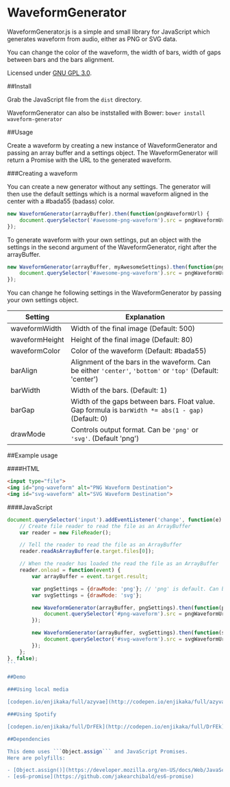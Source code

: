 WaveformGenerator
=================

WaveformGenerator.js is a simple and small library for JavaScript which generates waveform from audio, either as PNG or SVG data.

You can change the color of the waveform, the width of bars, width of gaps between bars and the bars alignment.

Licensed under [GNU GPL 3.0](https://tldrlegal.com/license/gnu-general-public-license-v3-(gpl-3)).

##Install

Grab the JavaScript file from the ```dist``` directory.

WaveformGenerator can also be inststalled with Bower: 
```bower install waveform-generator```

##Usage

Create a waveform by creating a new instance of WaveformGenerator and passing an array buffer and a settings object. The WaveformGenerator will return a Promise with the URL to the generated waveform.

###Creating a waveform

You can create a new generator without any settings. The generator will then use the default settings which is a normal waveform aligned in the center with a #bada55 (badass) color.

```javascript
new WaveformGenerator(arrayBuffer).then(function(pngWaveformUrl) {
	document.querySelector('#awesome-png-waveform').src = pngWaveformUrl;
});
```

To generate waveform with your own settings, put an object with the settings in the second argument of the WaveformGenerator, right after the arrayBuffer.

```javascript
new WaveformGenerator(arrayBuffer, myAwesomeSettings).then(function(pngWaveformUrl) {
	document.querySelector('#awesome-png-waveform').src = pngWaveformUrl;
});
```
You can change he following settings in the WaveformGenerator by passing your own settings object.

|Setting|Explanation|
|--- | ---|
|waveformWidth|Width of the final image (Default: 500)|
|waveformHeight|Height of the final image (Default: 80)|
|waveformColor|Color of the waveform (Default: #bada55)|
|barAlign|Alignment of the bars in the waveform. Can be either ```'center'```, ```'bottom'``` or ```'top'``` (Default: 'center')|
|barWidth|Width of the bars. (Default: 1)|
|barGap|Width of the gaps between bars. Float value. Gap formula is ```barWidth *= abs(1 - gap)``` (Default: 0)|
|drawMode|Controls output format. Can be ```'png'``` or ```'svg'```. (Default 'png')|

##Example usage

####HTML
```html
<input type="file">
<img id="png-waveform" alt="PNG Waveform Destination">
<img id="svg-waveform" alt="SVG Waveform Destination">
```
####JavaScript
````javascript
document.querySelector('input').addEventListener('change', function(e) {
	// Create file reader to read the file as an ArrayBuffer
	var reader = new FileReader();

	// Tell the reader to read the file as an ArrayBuffer
	reader.readAsArrayBuffer(e.target.files[0]);

	// When the reader has loaded the read the file as an ArrayBuffer
	reader.onload = function(event) {
		var arrayBuffer = event.target.result;

		var pngSettings = {drawMode: 'png'}; // 'png' is default. Can be omitted.
		var svgSettings = {drawMode: 'svg'};

		new WaveformGenerator(arrayBuffer, pngSettings).then(function(pngWaveformUrl) {
			document.querySelector('#png-waveform').src = pngWaveformUrl;
		});

		new WaveformGenerator(arrayBuffer, svgSettings).then(function(svgWaveformUrl) {
			document.querySelector('#svg-waveform').src = svgWaveformUrl;
		});
	};
}, false);
```

##Demo

###Using local media

[codepen.io/enjikaka/full/azyvae](http://codepen.io/enjikaka/full/azyvae)

###Using Spotify

[codepen.io/enjikaka/full/DrFEk](http://codepen.io/enjikaka/full/DrFEk)

##Dependencies

This demo uses ```Object.assign``` and JavaScript Promises.
Here are polyfills:

- [Object.assign()](https://developer.mozilla.org/en-US/docs/Web/JavaScript/Reference/Global_Objects/Object/assign)
- [es6-promise](https://github.com/jakearchibald/es6-promise)


